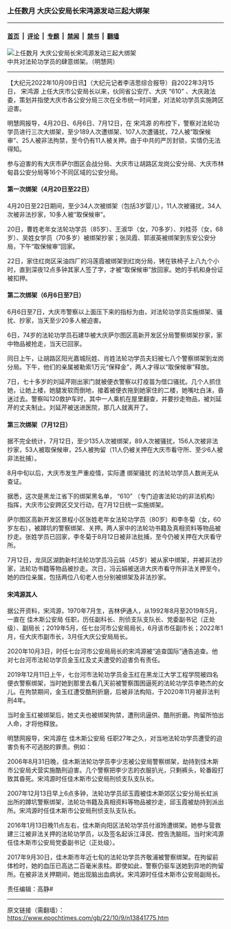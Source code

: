 ### 上任数月 大庆公安局长宋鸿源发动三起大绑架

---

#### [首页](../../../..?n13841775) &nbsp;|&nbsp; [评论](../../../../../epoch-comment?n13841775) &nbsp;|&nbsp; [专题](../../../../../epoch-special?n13841775) &nbsp;|&nbsp; [禁闻](../../../../../epoch-news?n13841775) &nbsp;|&nbsp; [禁书](../../../../../books?n13841775) &nbsp;|&nbsp; [翻墙](https://github.com/gfw-breaker/nogfw/blob/master/README.md?n13841775)


<div><img alt="上任数月 大庆公安局长宋鸿源发动三起大绑架" class="attachment-djy_600_400 size-djy_600_400 wp-post-image" src="https://i.epochtimes.com/assets/uploads/2022/10/id13841982-1f0e1749cd0293fca2ff6d9bb5c33801.jpg"/>
<div class="caption">
 中共对法轮功学员的肆意绑架。（明慧网）
</div></div><hr/><div class="post_content" id="artbody" itemprop="articleBody">
 <!-- article content begin -->
 <p>
  【大纪元2022年10月09日讯】（大纪元记者李洁思综合报导）自2022年3月15日，
  <ok href="https://www.epochtimes.com/gb/tag/%E5%AE%8B%E9%B8%BF%E6%BA%90.html">
   宋鸿源
  </ok>
  上任大庆市公安局长以来，伙同省公安厅、大庆
  <ok href="https://www.epochtimes.com/gb/tag/%E2%80%9C610%E2%80%9D.html">
   “610”
  </ok>
  、大庆政法委，策划并指使大庆市各公安分局三次在全市统一时间里，对法轮功学员实施跨区迫害。
 </p>
 <p>
  明慧网报导，4月20日、6月6日、7月12日，在
  <ok href="https://www.epochtimes.com/gb/tag/%E5%AE%8B%E9%B8%BF%E6%BA%90.html">
   宋鸿源
  </ok>
  的布控下，警察对法轮功学员进行三次大绑架，至少189人次遭绑架、107人次遭骚扰，72人被“取保候审”、25人被非法拘禁，至今仍有11人被关押。由于中共的严厉封锁，实情仍无法得知。
 </p>
 <p>
  参与迫害的有大庆市萨尔图区会战分局、大庆市让胡路区龙岗公安分局、大庆市林甸县公安分局等16个不同区域的公安分局。
 </p>
 <h4>
  第一次绑架（4月20日至22日）
 </h4>
 <p>
  4月20日至22日期间，至少34人次被绑架（包括3岁婴儿），11人次被骚扰，34人次被非法抄家，10多人被“取保候审”。
 </p>
 <p>
  20日，曹姓老年女法轮功学员（85岁）、王淑华（女，70多岁）、刘桂芬（女，68岁）、吴姓女学员（70多岁）被绑架抄家；张凤霞、郭淑英被绑架到东安公安分局，下午“取保候审”回家。
 </p>
 <p>
  22日，家住红岗区采油四厂的冯莲霞被绑架到红岗分局，铐在铁椅子上八九个小时，直到深夜12点多钟其家人签了字，才被“取保候审”放回家。她的手机和身份证被扣押。
 </p>
 <h4>
  第二次绑架（6月6日至7日）
 </h4>
 <p>
  6月6日至7日，大庆市警察以上面压下来的指标为由，对法轮功学员实施绑架、骚扰、抄家，当天至少20多人被迫害。
 </p>
 <p>
  6日，74岁的法轮功学员石建华被大庆萨尔图区高新开发区分局警察绑架抄家，家中物品被抢走，当天已回家。
 </p>
 <p>
  同日上午，让胡路区阳光嘉城阮姓、肖姓法轮功学员夫妇被七八个警察绑架到龙岗分局。下午，他们的亲属被勒索1万元“保释金”，两人才得以“取保候审”释放。
 </p>
 <p>
  7日，七十多岁的刘延芹刚出家门就被便衣警察以打疫苗为借口骚扰。几个人抓住她，让她上楼，她腿发软而倒地，接着被便衣拖到她家住的二楼，她嘴吐白沫，昏迷过去。警察叫120救护车时，其中一人乘机在屋里翻查，并要抄走物品，被刘延芹的丈夫制止。刘延芹被送进医院，那几人就离开了。
 </p>
 <h4>
  第三次绑架（7月12日）
 </h4>
 <p>
  据不完全统计，7月12日，至少135人次被绑架，89人次被骚扰，156人次被非法抄家，53人被取保候审，25人被拘留（11人仍被关押在大庆市看守所、至少6人被非法批捕）。
 </p>
 <p>
  8月中旬以后，大庆市发生严重疫情，实际遭
  <ok href="https://www.epochtimes.com/gb/tag/%E7%BB%91%E6%9E%B6%E9%AA%9A%E6%89%B0.html">
   绑架骚扰
  </ok>
  的法轮功学员人数尚无从查证。
 </p>
 <p>
  据悉，这次是黑龙江省下的绑架黑名单，
  <ok href="https://www.epochtimes.com/gb/tag/%E2%80%9C610%E2%80%9D.html">
   “610”
  </ok>
  （专门迫害法轮功的非法机构）指挥，大庆市公安跨区交叉行动，在7月12日统一实施绑架。
 </p>
 <p>
  萨尔图区高新开发区景程小区张姓老年女法轮功学员（80岁）和李冬菊（女，60岁左右），被蹲坑的警察绑架、关押。两人家中的法轮功书籍及真相资料等物品被抄走。张姓学员已回家，李冬菊于8月12日被非法批捕，至今仍被关押在大庆看守所。
 </p>
 <p>
  7月12日，龙凤区湖韵新村法轮功学员冯云娟（45岁）被从家中绑架，并被非法抄家，法轮功书籍等物品被抄走。次日，冯云娟被送进大庆市看守所非法关押至今。她的四位亲属，包括两位八旬老人也分别被绑架及非法抄家。
 </p>
 <h4>
  宋鸿源其人
 </h4>
 <p>
  据公开资料，宋鸿源，1970年7月生，吉林伊通人，从1992年8月至2019年5月，一直在
  <ok href="https://www.epochtimes.com/gb/tag/%E4%BD%B3%E6%9C%A8%E6%96%AF%E5%85%AC%E5%AE%89%E5%B1%80.html">
   佳木斯公安局
  </ok>
  任职，历任副科长、刑侦支队支队长、党委副书记（正处级）、副局长；2019年5月，任七台河市公安局局长，6月该市任副市长；2022年1月，任大庆市副市长，3月任大庆公安局局长。
 </p>
 <p>
  2020年10月3日，时任七台河市公安局局长的宋鸿源被“追查国际”通告追查。他对七台河市法轮功学员金玉红及丈夫遭受的迫害负有责任。
 </p>
 <p>
  2019年12月11日上午，七台河市法轮功学员金玉红在黑龙江大学工程学院被四名便衣警察绑架，当时她到那里去看几天前被警察围困逼死的法轮功学员李艳杰的女儿。在拘禁期间，金玉红遭受酷刑折磨，后被非法构陷，于2020年11月被非法判刑4年。
 </p>
 <p>
  当时金玉红被绑架后，她丈夫也被绑架拘禁，遭刑讯逼供、酷刑折磨。拘留所怕出人命，才将他释放。
 </p>
 <p>
  明慧网报导，宋鸿源在
  <ok href="https://www.epochtimes.com/gb/tag/%E4%BD%B3%E6%9C%A8%E6%96%AF%E5%85%AC%E5%AE%89%E5%B1%80.html">
   佳木斯公安局
  </ok>
  任职27年之久，对当地法轮功学员遭受的迫害负有不可逃脱的罪责。例如：
 </p>
 <p>
  2006年8月31日晚，佳木斯法轮功学员李少志被公安局警察绑架，劫持到佳木斯市公安局犬营实施酷刑迫害。几个警察把李少志的衣服扒光，只剩裤头，轮番殴打致其昏死。宋鸿源时任佳木斯市公安局刑侦支队支队长。
 </p>
 <p>
  2007年12月13日早上6点多钟，法轮功学员邱玉霞被佳木斯郊区公安分局长虹派出所的蹲坑警察绑架，法轮功书籍及真相资料等物品被抄走，邱玉霞被劫持到派出所。宋鸿源时任佳木斯市公安局刑侦支队支队长。
 </p>
 <p>
  2016年1月13日晚11点左右，佳木斯向阳区法轮功学员付淑玲遭绑架。她参与营救建三江被非法关押的法轮功学员，以及签名起诉江泽民、控告洗脑班。当时宋鸿源任佳木斯市公安局党委副书记（正处级）。
 </p>
 <p>
  2017年9月30日，佳木斯市年近七旬的法轮功学员齐敬浦被警察绑架。在拘留前体检时，她的血压已高达二百毫米汞柱。即使如此，警察仍驱车送她到异地的拘留所。在被非法关押期间，她出现脑出血病状。宋鸿源时任佳木斯市公安局副局长。
 </p>
 <p>
  责任编辑：高静#
 </p>
 <!-- article content end -->
 <div id="below_article_ad">
 </div>
</div>


---

原文链接（需翻墙）：https://www.epochtimes.com/gb/22/10/9/n13841775.htm